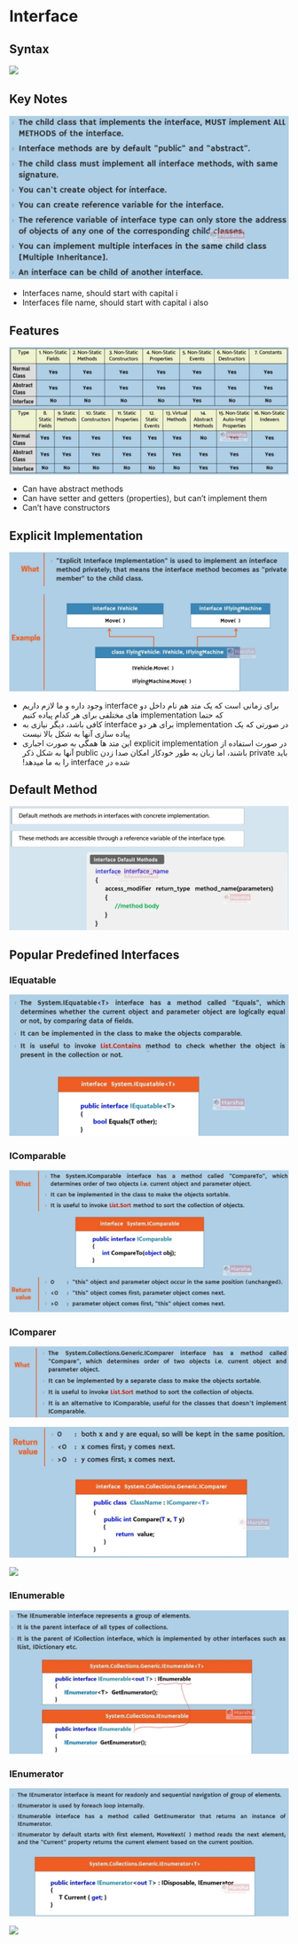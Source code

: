 # Interface

## Syntax

<img src="image3.jpg" style="width:4.22917in" />

## Key Notes

![](interface/image7.jpg)

- Interfaces name, should start with capital i
- Interfaces file name, should start with capital i also

## Features

![](interface/image8.jpg)

- Can have abstract methods
- Can have setter and getters (properties), but can’t implement them
- Can’t have constructors

## Explicit Implementation

![](interface/image2.jpg)

- <span dir="rtl">برای زمانی است که یک متد هم نام داخل دو interface وجود داره و ما لازم داریم که حتما implementation های مختلفی برای هر کدام پیاده کنیم</span>
- <span dir="rtl">در صورتی که یک implementation برای هر دو interface کافی باشد، دیگر نیازی به پیاده سازی آنها به شکل بالا نیست</span>
- <span dir="rtl">در صورت استفاده از explicit implementation این متد ها همگی به صورت اجباری باید private باشند، اما زبان به طور خودکار امکان صدا زدن public آنها به شکل ذکر شده در interface را به ما میدهد!</span>

## Default Method

![](interface/image12.jpg)

## Popular Predefined Interfaces

### IEquatable

![](interface/image9.jpg)

### IComparable

![](interface/image13.jpg)

### IComparer

![](interface/image11.jpg)

![](interface/image5.jpg)

<img src="image1.jpg" style="width:4.89167in" />

### IEnumerable

![](interface/image6.jpg)

### IEnumerator

![](interface/image10.jpg)

<img src="image4.jpg" style="width:3.51667in" />
